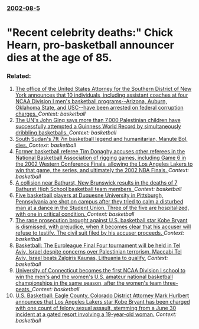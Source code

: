 ### [2002-08-5](/news/2002/08/5/index.md)

#  "Recent celebrity deaths:" Chick Hearn, pro-basketball announcer dies at the age of 85.




### Related:

1. [The office of the United States Attorney for the Southern District of New York announces that 10 individuals, including assistant coaches at four NCAA Division I men's basketball programs--Arizona, Auburn, Oklahoma State, and USC--have been arrested on federal corruption charges. ](/news/2017/09/26/the-office-of-the-united-states-attorney-for-the-southern-district-of-new-york-announces-that-10-individuals-including-assistant-coaches-at.md) _Context: basketball_
2. [The UN's John Ging says more than 7,000 Palestinian children have successfully attempted a Guinness World Record by simultaneously dribbling basketballs. ](/news/2010/07/22/the-un-s-john-ging-says-more-than-7-000-palestinian-children-have-successfully-attempted-a-guinness-world-record-by-simultaneously-dribbling.md) _Context: basketball_
3. [South Sudan's 7ft 7in basketball legend and humanitarian, Manute Bol, dies. ](/news/2010/06/20/south-sudan-s-7ft-7in-basketball-legend-and-humanitarian-manute-bol-dies.md) _Context: basketball_
4. [ Former basketball referee Tim Donaghy accuses other referees in the National Basketball Association of rigging games, including Game 6 in the 2002 Western Conference Finals, allowing the Los Angeles Lakers to win that game, the series, and ultimately the 2002 NBA Finals. ](/news/2008/06/11/former-basketball-referee-tim-donaghy-accuses-other-referees-in-the-national-basketball-association-of-rigging-games-including-game-6-in-t.md) _Context: basketball_
5. [ A collision near Bathurst, New Brunswick results in the deaths of 7 Bathurst High School basketball team members. ](/news/2008/01/12/a-collision-near-bathurst-new-brunswick-results-in-the-deaths-of-7-bathurst-high-school-basketball-team-members.md) _Context: basketball_
6. [ Five basketball players at Duquesne University in Pittsburgh, Pennsylvania are shot on campus after they tried to calm a disturbed man at a dance in the Student Union. Three of the five are hospitalized, with one in critical condition. ](/news/2006/09/17/five-basketball-players-at-duquesne-university-in-pittsburgh-pennsylvania-are-shot-on-campus-after-they-tried-to-calm-a-disturbed-man-at-a.md) _Context: basketball_
7. [ The rape prosecution brought against U.S. basketball star Kobe Bryant is dismissed, with prejudice, when it becomes clear that his accuser will refuse to testify. The civil suit filed by his accuser proceeds. ](/news/2004/09/1/the-rape-prosecution-brought-against-u-s-basketball-star-kobe-bryant-is-dismissed-with-prejudice-when-it-becomes-clear-that-his-accuser.md) _Context: basketball_
8. [ Basketball: The Euroleague Final Four tournament will be held in Tel Aviv, Israel despite concerns over Palestinian terrorism. Maccabi Tel Aviv, Israel beats Zalgiris Kaunas, Lithuania to qualify.](/news/2004/04/9/basketball-the-euroleague-final-four-tournament-will-be-held-in-tel-aviv-israel-despite-concerns-over-palestinian-terrorism-maccabi-tel.md) _Context: basketball_
9. [ University of Connecticut becomes the first NCAA Division I school to win the men's and the women's U.S. amateur national basketball championships in the same season, after the women's team three-peats. ](/news/2004/04/6/university-of-connecticut-becomes-the-first-ncaa-division-i-school-to-win-the-men-s-and-the-women-s-u-s-amateur-national-basketball-champi.md) _Context: basketball_
10. [ U.S. Basketball: Eagle County, Colorado District Attorney Mark Hurlbert announces that Los Angeles Lakers star Kobe Bryant has been charged with one count of felony sexual assault, stemming from a June 30 incident at a gated resort involving a 19-year-old woman.](/news/2003/07/18/u-s-basketball-eagle-county-colorado-district-attorney-mark-hurlbert-announces-that-los-angeles-lakers-star-kobe-bryant-has-been-charged.md) _Context: basketball_
